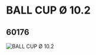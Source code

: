 # BALL CUP Ø 10.2
## 60176
![BALL CUP Ø 10.2](https://lc-www-live-s.legocdn.com/media/bricks/5/2/4519244.jpg)